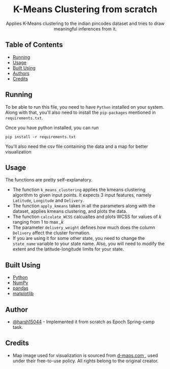 
<h1 align="center">K-Means Clustering from scratch</h1>


<!-- --- -->

<p align="center"> Applies K-Means clustering to the indian pincodes dataset and tries to draw meaningful inferences from it.
    <br> 
</p>

## Table of Contents


- [Running](#running)
- [Usage](#usage)
- [Built Using](#built_using)
- [Authors](#authors)
- [Credits](#credits)

## Running <a name="running"></a>
To be able to run this file, you need to have `Python` installed on your system. Along with that, you'll also need to install the `pip-packages` mentioned in `requirements.txt`.

Once you have python installed, you can run
```
pip install -r requirements.txt
```

You'll also need the csv file containing the data and a map for better visualization


## Usage <a name="Usage"></a>

The functions are pretty self-explanatory.<br>
- The function `k_means_clustering` applies the kmeans clustering algorithm to given input points. It expects $3$ input features, namely `Latitude`, `Longitude` and `Delivery`.
- The function `apply_kmeans` takes in all the parameters along with the dataset, applies kmeans clustering, and plots the data.
- The function `calculate_WCSS` calcualtes and plots WCSS for values of $k$ ranging from $1$ to $\max\_k$
- The parameter `delivery_weight` defines how much does the column `Delivery` affect the cluster formation.
- If you are using it for some other state, you need to change the `state_name` variable to your state name. Also, you will need to modify the extent and the latitude-longitude limits for your state.





## Built Using <a name = "built_using"></a>

- [Python](https://www.python.org) 
- [NumPy](https://numpy.org)
- [pandas](https://pandas.pydata.org/pandas-docs/stable/index.html#)
- [matplotlib](https://matplotlib.org)

##  Author <a name = "authors"></a>

- [@harsh15044](https://github.com/harsh15044) - Implemented it from scratch as Epoch Spring-camp task.

## Credits <a name = "credits"> </a>
- Map image used for visualization is sourced from <a href="https://d-maps.com/carte.php?num_car=9041&lang=en" >d-maps.com </a>, used under their free-to-use policy. All rights belong to the original creator.



